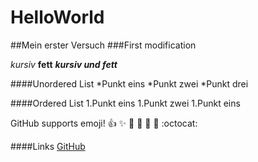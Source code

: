 # HelloWorld
##Mein erster Versuch
###First modification

*kursiv*
**fett**
***kursiv und fett***

####Unordered List
*Punkt eins
*Punkt zwei
*Punkt drei

####Ordered List
1.Punkt eins
1.Punkt zwei
1.Punkt eins

GitHub supports emoji!
:+1: :sparkles: :camel: :tada:
:rocket: :metal: :octocat: 

####Links
[GitHub](http://github.com)


